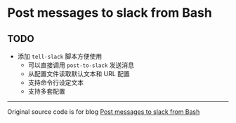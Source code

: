 # Post messages to slack from Bash

## TODO

- 添加 `tell-slack` 脚本方便使用
    - 可以直接调用 `post-to-slack` 发送消息
    - 从配置文件读取默认文本和 URL 配置
    - 支持命令行设定文本
    - 支持多套配置

---

Original source code is for blog <a href="http://www.sulhome.com/blog/12/post-messages-to-slack-from-bash" target="_blank">Post messages to slack from Bash</a>
